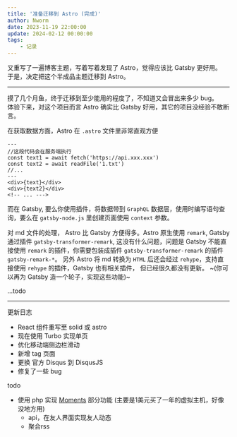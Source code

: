 ```yaml
---
title: '准备迁移到 Astro (完成)'
author: Nworm
date: 2023-11-19 22:00:00
update: 2024-02-12 00:00:00
tags: 
    - 记录
---
```


又重写了一遍博客主题，写着写着发现了 Astro，觉得应该比 Gatsby 更好用。  
于是，决定把这个半成品主题迁移到 Astro。

-----
摸了几个月鱼，终于迁移到至少能用的程度了，不知道又会冒出来多少 bug。  
体验下来，对这个项目而言 Astro 确实比 Gatsby 好用，其它的项目没经验不敢断言。  
<!--more-->

在获取数据方面，Astro 在 `.astro` 文件里非常直观方便

```astro[class="line-numbers"]
---
//这段代码会在服务端执行
const text1 = await fetch('https://api.xxx.xxx')
const text2 = await readFile('1.txt')
//...
---
<div>{text}</div>
<div>{text2}</div>
<!-- ... --->
```
而在 Gatsby, 要么你使用插件，将数据带到 `GraphQL` 数据层，使用时编写语句查询，要么在 `gatsby-node.js` 里创建页面使用 `context` 
参数。  

对 md 文件的处理， Astro 比 Gatsby 方便得多。Astro 原生使用 `remark`, Gatsby 通过插件 `gatsby-transformer-remark`,
这没有什么问题，问题是 Gatsby 不能直接使用 `remark` 的插件，你需要包装成插件 `gatsby-transformer-remark` 的插件
`gatsby-remark-*`。
另外 Astro 将 md 转换为 `HTML` 后还会经过 `rehype`，支持直接使用 `rehype` 的插件，Gatsby 也有相关插件，
但已经很久都没有更新。  ~(你可以再为 Gatsby 造一个轮子，实现这些功能)~  

...todo 

----
更新日志
- React 组件重写至 solid 或 astro
- 现在使用 Turbo 实现单页
- 优化移动端侧边栏滑动
- 新增 tag 页面
- 更换 官方 Disqus 到 DisqusJS
- 修复了一些 bug

todo
- 使用 php 实现 [Moments](https://github.com/Drizzle365/Moments) 部分功能 (主要是1美元买了一年的虚拟主机，好像没地方用)
    - api，在友人界面实现友人动态
    - 聚合rss
